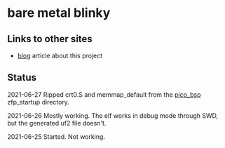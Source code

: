 # bare metal blinky


## Links to other sites

* [blog](https://mcturra2000.wordpress.com/2021/06/26/a-working-esque-non-sdk-blinky-sketch-for-the-raspberrypico/) article about this project


## Status

2021-06-27 Ripped crt0.S and memmap\_default from the [pico\_bsp](https://github.com/JeremyGrosser/pico_bsp)  
zfp\_startup directory.

2021-06-26 Mostly working. The elf works in debug mode through SWD, but the generated uf2 file doesn't.

2021-06-25 Started. Not working.
